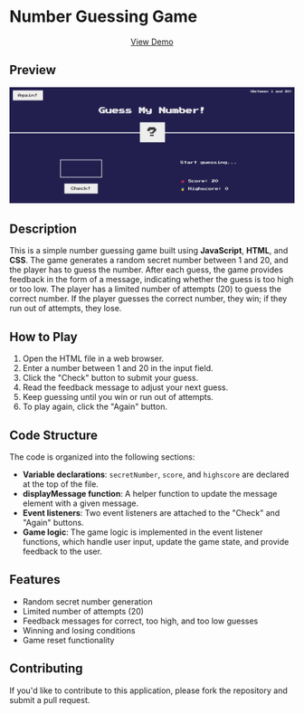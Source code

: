 # Number Guessing Game

 <p align="center">
    <a href="https://guessmynumber-ester.netlify.app/">View Demo</a>
  </p>
  
## Preview

![Preview of the Guess My Number application](preview.png)

## Description

This is a simple number guessing game built using **JavaScript**, **HTML**, and **CSS**. The game generates a random secret number between 1 and 20, and the player has to guess the number. After each guess, the game provides feedback in the form of a message, indicating whether the guess is too high or too low. The player has a limited number of attempts (20) to guess the correct number. If the player guesses the correct number, they win; if they run out of attempts, they lose.

## How to Play

1. Open the HTML file in a web browser.
2. Enter a number between 1 and 20 in the input field.
3. Click the "Check" button to submit your guess.
4. Read the feedback message to adjust your next guess.
5. Keep guessing until you win or run out of attempts.
6. To play again, click the "Again" button.

## Code Structure

The code is organized into the following sections:

- **Variable declarations**: `secretNumber`, `score`, and `highscore` are declared at the top of the file.
- **displayMessage function**: A helper function to update the message element with a given message.
- **Event listeners**: Two event listeners are attached to the "Check" and "Again" buttons.
- **Game logic**: The game logic is implemented in the event listener functions, which handle user input, update the game state, and provide feedback to the user.

## Features

- Random secret number generation
- Limited number of attempts (20)
- Feedback messages for correct, too high, and too low guesses
- Winning and losing conditions
- Game reset functionality

## **Contributing**

If you'd like to contribute to this application, please fork the repository and submit a pull request.
